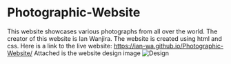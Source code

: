 # Photographic-Website
This website showcases various photographs from all over the world.
The creator of this website is Ian Wanjira.
The website is created using html and css.
Here is a link to the live website: https://ian-wa.github.io/Photographic-Website/
Attached is the website design image
![Design](https://github.com/Ian-Wa/Photographic-Website/assets/images/IMG20210718160427.jpg)
